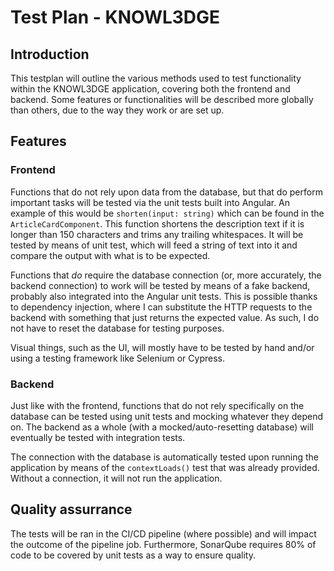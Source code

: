 # Test Plan - KNOWL3DGE


## Introduction

This testplan will outline the various methods used to test functionality within the KNOWL3DGE application, covering both the frontend and backend.
Some features or functionalities will be described more globally than others, due to the way they work or are set up.

## Features

### Frontend

Functions that do not rely upon data from the database, but that do perform important tasks will be tested via the unit tests built into Angular. An example of this would be `shorten(input: string)` which can be found in the `ArticleCardComponent`. This function shortens the description text if it is longer than 150 characters and trims any trailing whitespaces. It will be tested by means of unit test, which will feed a string of text into it and compare the output with what is to be expected.

Functions that *do* require the database connection (or, more accurately, the backend connection) to work will be tested by means of a fake backend, probably also integrated into the Angular unit tests. This is possible thanks to dependency injection, where I can substitute the HTTP requests to the backend with something that just returns the expected value. As such, I do not have to reset the database for testing purposes.

Visual things, such as the UI, will mostly have to be tested by hand and/or using a testing framework like Selenium or Cypress.

### Backend

Just like with the frontend, functions that do not rely specifically on the database can be tested using unit tests and mocking whatever they depend on.
The backend as a whole (with a mocked/auto-resetting database) will eventually be tested with integration tests.

The connection with the database is automatically tested upon running the application by means of the `contextLoads()` test that was already provided. Without a connection, it will not run the application.

## Quality assurrance

The tests will be ran in the CI/CD pipeline (where possible) and will impact the outcome of the pipeline job. Furthermore, SonarQube requires 80% of code to be covered by unit tests as a way to ensure quality.